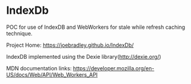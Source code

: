 # IndexDb
POC for use of IndexDB and WebWorkers for stale while refresh caching technique.

Project Home: https://joebradley.github.io/IndexDb/

IndexDB implemented using the Dexie library(http://dexie.org/)

MDN documentation links:
https://developer.mozilla.org/en-US/docs/Web/API/Web_Workers_API


